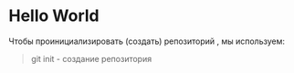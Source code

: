 # Hello World
Чтобы проинициализировать (создать) репозиторий , мы используем: 
> git init -  создание репозитория